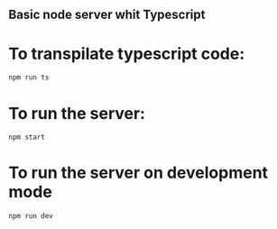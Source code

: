 ## Basic node server whit Typescript

# To transpilate typescript code:
```
npm run ts
```

# To run the server:
```
npm start
```

# To run the server on development mode

```
npm run dev
```